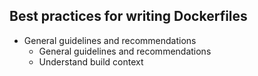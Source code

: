 ## Best practices for writing Dockerfiles

- General guidelines and recommendations
  - General guidelines and recommendations
  - Understand build context
